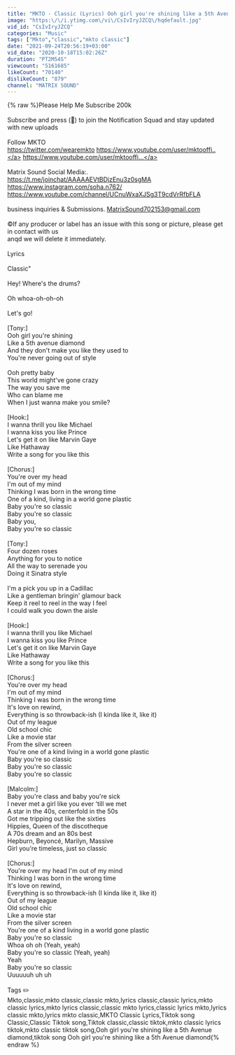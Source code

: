 ```yaml
---
title: "MKTO - Classic (Lyrics) Ooh girl you're shining like a 5th Avenue diamond (TikTok Song)"
image: "https:\/\/i.ytimg.com\/vi\/CsIvIryJZCQ\/hqdefault.jpg"
vid_id: "CsIvIryJZCQ"
categories: "Music"
tags: ["Mkto","classic","mkto classic"]
date: "2021-09-24T20:56:19+03:00"
vid_date: "2020-10-18T15:02:26Z"
duration: "PT2M54S"
viewcount: "5161685"
likeCount: "70140"
dislikeCount: "879"
channel: "MATRIX SOUND"
---
```

{% raw %}Please Help Me Subscribe 200k<br /><br />Subscribe and press (🔔) to join the Notification Squad and stay updated with new uploads<br /><br />Follow MKTO<br /><a rel="nofollow" target="blank" href="https://twitter.com/wearemkto">https://twitter.com/wearemkto</a> <a rel="nofollow" target="blank" href="https://www.youtube.com/user/mktooffi..">https://www.youtube.com/user/mktooffi..</a>  <a rel="nofollow" target="blank" href="https://www.youtube.com/user/mktooffi...">https://www.youtube.com/user/mktooffi...</a><br /><br />Matrix Sound Social Media:.   <br /><a rel="nofollow" target="blank" href="https://t.me/joinchat/AAAAAEVtBDjzEnu3z0sgMA">https://t.me/joinchat/AAAAAEVtBDjzEnu3z0sgMA</a><br /><a rel="nofollow" target="blank" href="https://www.instagram.com/soha.n762/">https://www.instagram.com/soha.n762/</a><br /><a rel="nofollow" target="blank" href="https://www.youtube.com/channel/UCnuWxaXJSg3T9cdVrRfbFLA">https://www.youtube.com/channel/UCnuWxaXJSg3T9cdVrRfbFLA</a><br /><br />business inquiries &amp; Submissions. MatrixSound702153@gmail.com<br /><br />©️If any producer or label has an issue with this song or picture, please get in contact with us<br />anqd we will delete it immediately.<br /><br />Lyrics<br /><br />Classic&quot;<br /><br />Hey! Where's the drums?<br /><br />Oh whoa-oh-oh-oh<br /><br />Let's go!<br /><br />[Tony:]<br />Ooh girl you're shining<br />Like a 5th avenue diamond<br />And they don't make you like they used to<br />You're never going out of style<br /><br />Ooh pretty baby<br />This world might've gone crazy<br />The way you save me<br />Who can blame me<br />When I just wanna make you smile?<br /><br />[Hook:]<br />I wanna thrill you like Michael<br />I wanna kiss you like Prince<br />Let's get it on like Marvin Gaye<br />Like Hathaway<br />Write a song for you like this<br /><br />[Chorus:]<br />You're over my head<br />I'm out of my mind<br />Thinking I was born in the wrong time<br />One of a kind, living in a world gone plastic<br />Baby you're so classic<br />Baby you're so classic<br />Baby you,<br />Baby you're so classic<br /><br />[Tony:]<br />Four dozen roses<br />Anything for you to notice<br />All the way to serenade you<br />Doing it Sinatra style<br /><br />I'm a pick you up in a Cadillac<br />Like a gentleman bringin' glamour back<br />Keep it reel to reel in the way I feel<br />I could walk you down the aisle<br /><br />[Hook:]<br />I wanna thrill you like Michael<br />I wanna kiss you like Prince<br />Let's get it on like Marvin Gaye<br />Like Hathaway<br />Write a song for you like this<br /><br />[Chorus:]<br />You're over my head<br />I'm out of my mind<br />Thinking I was born in the wrong time<br />It's love on rewind,<br />Everything is so throwback-ish (I kinda like it, like it)<br />Out of my league<br />Old school chic<br />Like a movie star<br />From the silver screen<br />You're one of a kind living in a world gone plastic<br />Baby you're so classic<br />Baby you're so classic<br />Baby you're so classic<br /><br />[Malcolm:]<br />Baby you're class and baby you're sick<br />I never met a girl like you ever 'till we met<br />A star in the 40s, centerfold in the 50s<br />Got me tripping out like the sixties<br />Hippies, Queen of the discotheque<br />A 70s dream and an 80s best<br />Hepburn, Beyoncé, Marilyn, Massive<br />Girl you're timeless, just so classic<br /><br />[Chorus:]<br />You're over my head I'm out of my mind<br />Thinking I was born in the wrong time<br />It's love on rewind,<br />Everything is so throwback-ish (I kinda like it, like it)<br />Out of my league<br />Old school chic<br />Like a movie star<br />From the silver screen<br />You're one of a kind living in a world gone plastic<br />Baby you're so classic<br />Whoa oh oh (Yeah, yeah)<br />Baby you're so classic (Yeah, yeah)<br />Yeah<br />Baby you're so classic<br />Uuuuuuh uh uh<br /><br />Tags ✏️<br />Mkto,classic,mkto classic,classic mkto,lyrics classic,classic lyrics,mkto classic lyrics,mkto lyrics classic,classic mkto lyrics,classic lyrics mkto,lyrics classic mkto,lyrics mkto classic,MKTO Classic Lyrics,Tiktok song Classic,Classic Tiktok song,Tiktok classic,classic tiktok,mkto classic lyrics tiktok,mkto classic tiktok song,Ooh girl you're shining like a 5th Avenue diamond,tiktok song Ooh girl you're shining like a 5th Avenue diamond{% endraw %}
